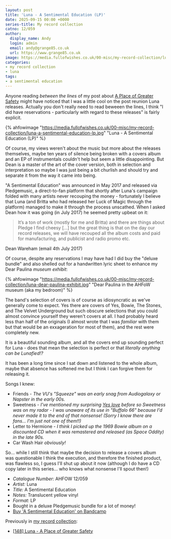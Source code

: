 ```yaml
---
layout: post
title: 'Luna - A Sentimental Education (LP)'
date: 2025-09-15 00:00 +0000
series-title: My record collection
catno: 12/059
author:
  display_name: Andy
  login: admin
  email: andy@grange85.co.uk
  url: https://www.grange85.co.uk
image: https://media.fullofwishes.co.uk/00-misc/my-record-collection/luna-a-sentimental-education-lp.jpg
categories:
- my record collection
- luna
tags:
- a sentimental education
---
```

Anyone reading _between the lines_ of my post about [A Place of Greater Safety](/2024/06/03/my-record-collection-141-luna-a-place-of-greater-safety/) might have noticed that I was a little cool on the post reunion Luna releases. Actually you don't really need to read beweeen the lines, I think "I did have reservations - particularly with regard to these releases" is fairly explicit.

{% ahfowimage "https://media.fullofwishes.co.uk/00-misc/my-record-collection/luna-a-sentimental-education-lp.jpg" "Luna - A Sentimental Education (LP)" %}

Of course, my views weren't about the music but more about the releases themselves, maybe ten years of silence being broken with a covers album and an EP of instrumentals couldn't help but seem a little disappointing. But Dean is a master of the art of the cover version, both in selection and interpretation so maybe I was just being a bit churlish and should try and separate it from the way it came into being.

"A Sentimental Education" was announced in May 2017 and released via Pledgemusic, a direct-to-fan platform that shortly after Luna's campaign folded with many artists never recouping the money - fortunately I believe that Luna (and Britta who had released her Luck of Magic through the platform) managed to make it through the process unscathed. When I asked Dean how it was going (in July 2017) he seemed pretty upbeat on it:

<blockquote>
It’s a ton of work (mostly for me and Britta) and there are things about Pledge I find cheesy [...] but the great thing is that on the day our record releases, we will have recouped all the album costs and paid for manufacturing, and publicist and radio promo etc.
</blockquote>
<p class="caption">Dean Wareham (email 4th July 2017)</p>

Of course, despite any reservations I may have had I did buy the "deluxe bundle" and also shelled out for a handwritten lyric sheet to enhance my Dear Paulina _museum exhibit_:

{% ahfowimage "https://media.fullofwishes.co.uk/00-misc/my-record-collection/luna-dear-paulina-exhibit.jpg" "Dear Paulina in the AHFoW museum (aka my bedroom)" %}

The band's selection of covers is of course as idiosyncratic as we've generally come to expect. Yes there are covers of Yes, Bowie, The Stones, and The Velvet Underground but such obscure selections that you could almost convince yourself they weren't covers at all. I had probably heard less than half of the originals (I almost wrote that I was _familiar_ with them but that would be an exxageration for most of them), and the rest were completely new.

It is a beautiful sounding album¸ and all the covers end up sounding perfect for Luna - does that mean the selection is perfect or that _literally anything can be Lunafied!?_ 

It has been a long time since I sat down and listened to the whole album, maybe that absence has softened me but I think I can forgive them for releasing it.

Songs I knew:
 - Friends - _The VU's "Squeeze" was an early snag from Audiogalaxy or Napster in the early 00s._
 - Sweetness - _I've mentioned my surprising [Yes love](https://aheadfullofwishes.substack.com/p/five-surprising-covers-by-galaxie) before so Sweetness was on my radar - I was unaware of its use in "Buffalo 66" because I'd never made it to the end of that nonsense! (Sorry I know there are fans... I'm just not one of them!!)_
 - Letter to Hermione - _I think I picked up the 1969 Bowie album on a discounted CD when it was remastered and released (as Space Oddity) in the late 90s._
 - Car Wash Hair _obviously!_

So... while I still think that maybe the decision to release a covers album was questionable I think the execution, and therefore the finished product, was flawless so, I guess I'll shut up about it now (although I do have a CD copy later in this series... who knows what nonsense I'll spout then!)

 - *Catalogue Number:* AHFOW 12/059
 - *Artist:* Luna
 - *Title:* A Sentimental Education
 - *Notes:* Translucent yellow vinyl
 - *Format:* LP
 - Bought in a deluxe Pledgemusic bundle for a lot of money!
 - [Buy 'A Sentimental Education' on Bandcamp](https://luna.bandcamp.com/album/a-sentimental-education)

Previously in [my record collection](/category/my-record-collection):
 - [[148] Luna - A Place of Greater Safety](/2024/06/03/my-record-collection-141-luna-a-place-of-greater-safety/)
